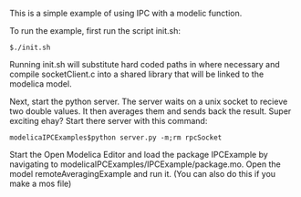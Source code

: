 This is a simple example of using IPC with a modelic function.

To run the example, first run the script init.sh:

    $./init.sh

Running init.sh will substitute hard coded paths in where necessary
and compile socketClient.c into a shared library that will be linked
to the modelica model.

Next, start the python server.  The server waits on a unix socket 
to recieve two double values.  It then averages them and sends back
the result.  Super exciting ehay?  Start there server with this
command:

    modelicaIPCExamples$python server.py -m;rm rpcSocket

Start the Open Modelica Editor and load the package IPCExample by
navigating to modelicaIPCExamples/IPCExample/package.mo.  Open
the model remoteAveragingExample and run it.  (You can also do this 
if you make a mos file)
